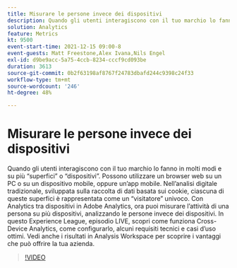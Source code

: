 ```yaml
---
title: Misurare le persone invece dei dispositivi
description: Quando gli utenti interagiscono con il tuo marchio lo fanno in molti modi e su più “superfici” o “dispositivi”. Possono utilizzare un browser web su un PC o su un dispositivo mobile, oppure un’app mobile. Nell’analisi digitale tradizionale, sviluppata sulla raccolta di dati basata sui cookie, ciascuna di queste superfici è rappresentata come un “visitatore” univoco. Con Analytics tra dispositivi in Adobe Analytics, ora puoi misurare l’attività di una persona su più dispositivi, analizzando le persone invece dei dispositivi. In questo Experience League, episodio LIVE, scopri come funziona Cross-Device Analytics, come configurarlo, alcuni requisiti tecnici e casi d’uso ottimi. Vedi anche i risultati in Analysis Workspace per scoprire i vantaggi che può offrire la tua azienda.
solution: Analytics
feature: Metrics
kt: 9500
event-start-time: 2021-12-15 09:00-8
event-guests: Matt Freestone,Alex Ivana,Nils Engel
exl-id: d9be9acc-5a75-4ccb-8234-cccf9cd093be
duration: 3613
source-git-commit: 0b2f63198af8767f24783dbafd244c9398c24f33
workflow-type: tm+mt
source-wordcount: '246'
ht-degree: 48%

---
```


# Misurare le persone invece dei dispositivi

Quando gli utenti interagiscono con il tuo marchio lo fanno in molti modi e su più “superfici” o “dispositivi”. Possono utilizzare un browser web su un PC o su un dispositivo mobile, oppure un’app mobile. Nell’analisi digitale tradizionale, sviluppata sulla raccolta di dati basata sui cookie, ciascuna di queste superfici è rappresentata come un “visitatore” univoco. Con Analytics tra dispositivi in Adobe Analytics, ora puoi misurare l’attività di una persona su più dispositivi, analizzando le persone invece dei dispositivi. In questo Experience League, episodio LIVE, scopri come funziona Cross-Device Analytics, come configurarlo, alcuni requisiti tecnici e casi d’uso ottimi. Vedi anche i risultati in Analysis Workspace per scoprire i vantaggi che può offrire la tua azienda.


>[!VIDEO](https://video.tv.adobe.com/v/339318/?quality=12&learn=on)

